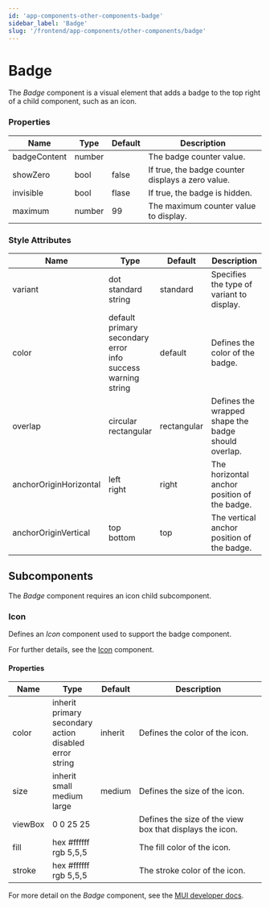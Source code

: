 ```yaml
---
id: 'app-components-other-components-badge'
sidebar_label: 'Badge'
slug: '/frontend/app-components/other-components/badge'
---
```


# Badge
The *Badge* component is a visual element that adds a badge to the top right of a child component, such as an icon.

### Properties
<table>
<thead>
<tr><th>Name</th><th>Type</th><th>Default</th><th>Description</th></tr>
</thead>
<tbody>
<tr><td>badgeContent</td><td>number</td><td></td><td>The badge counter value.</td></tr>
<tr><td>showZero</td><td>bool</td><td>false</td><td>If true, the badge counter displays a zero value.</td></tr>
<tr><td>invisible</td><td>bool</td><td>flase</td><td>If true, the badge is hidden.</td></tr>
<tr><td>maximum</td><td>number</td><td>99</td><td>The maximum counter value to display.</td></tr>
</tbody>
</table>

### Style Attributes
<table>
<thead>
<tr><th>Name</th><th>Type</th><th>Default</th><th>Description</th></tr>
</thead>
<tbody>
<tr><td>variant</td><td>dot<br/>standard<br/>string</td><td>standard</td><td>Specifies the type of variant to display.</td></tr>
<tr><td>color</td><td>default<br/>primary<br/>secondary<br/>error<br/>info<br/>success<br/>warning<br/>string</td><td>default</td><td>Defines the color of the badge.</td></tr>
<tr><td>overlap</td><td>circular<br/>rectangular</td><td>rectangular</td><td>Defines the wrapped shape the badge should overlap.</td></tr>
<tr><td>anchorOriginHorizontal</td><td>left<br/>right</td><td>right</td><td>The horizontal anchor position of the badge.</td></tr>
<tr><td>anchorOriginVertical</td><td>top<br/>bottom</td><td>top</td><td>The vertical anchor position of the badge.</td></tr>
</tbody>
</table>

## Subcomponents
The *Badge* component requires an icon child subcomponent.

### Icon
Defines an *Icon* component used to support the badge component.

For further details, see the [Icon](./app-components-other-components-icon) component.

#### Properties
<table>
<thead>
<tr><th>Name</th><th>Type</th><th>Default</th><th>Description</th></tr>
</thead>
<tbody>
<tr><td>color</td><td>inherit<br/>primary<br/>secondary<br/>action<br/>disabled<br/>error<br/>string</td><td>inherit</td><td>Defines the color of the icon.</td></tr>
<tr><td>size</td><td>inherit<br/>small<br/>medium<br/>large</td><td>medium</td><td>Defines the size of the icon.</td></tr>
<tr><td>viewBox</td><td>0 0 25 25<br/></td><td></td><td>Defines the size of the view box that displays the icon.</td></tr>
<tr><td>fill</td><td>hex #ffffff<br/>rgb 5,5,5</td><td></td><td>The fill color of the icon.</td></tr>
<tr><td>stroke</td><td>hex #ffffff<br/>rgb 5,5,5</td><td></td><td>The stroke color of the icon.</td></tr>
</tbody>
</table>

For more detail on the *Badge* component, see the [MUI developer docs](https://mui.com/material-ui/api/badge/).
